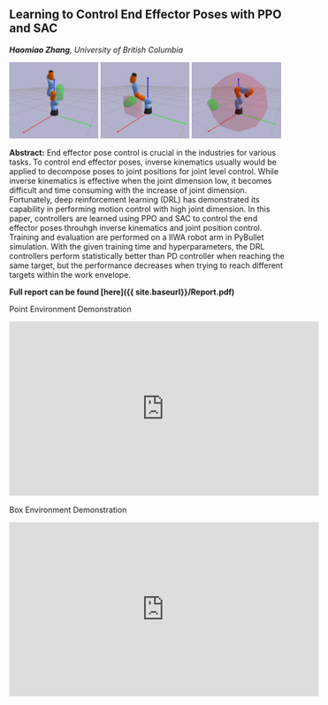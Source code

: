 ## Learning to Control End Effector Poses with PPO and SAC

_**Haomiao Zhang**, University of British Columbia_

<p align="left">
  <img src="Point_Env.JPG" width="32%" />
  <img src="Box_Env.JPG" width="32%" /> 
  <img src="Random_Env.JPG" width="32%" />
</p>

**Abstract:** End effector pose control is crucial in the industries for various tasks. To control end effector poses, inverse kinematics usually would be applied to decompose poses to joint positions for joint level control. While inverse kinematics is effective when the joint dimension low, it becomes difficult and time consuming with the increase of joint dimension. Fortunately, deep reinforcement learning (DRL) has demonstrated its capability in performing motion control with high joint dimension. In this paper, controllers are learned using PPO and SAC to control the end effector poses throuhgh inverse kinematics and joint position control. Training and evaluation are performed on a IIWA robot arm in PyBullet simulation. With the given training time and hyperparameters, the DRL controllers perform statistically better than PD controller when reaching the same target, but the performance decreases when trying to reach different targets within the work envelope. 

**Full report can be found [here]({{ site.baseurl}}/Report.pdf)**

Point Environment Demonstration

<p align="center">
<iframe width="560" height="315" src="https://www.youtube.com/embed/waMvO225mdo" title="YouTube video player" frameborder="0" allow="accelerometer; autoplay; clipboard-write; encrypted-media; gyroscope; picture-in-picture" allowfullscreen></iframe>
</p>


Box Environment Demonstration

<p align="center">
<iframe width="560" height="315" src="https://www.youtube.com/embed/-9B8OTWW_xc" title="YouTube video player" frameborder="0" allow="accelerometer; autoplay; clipboard-write; encrypted-media; gyroscope; picture-in-picture" allowfullscreen></iframe>
</p>

